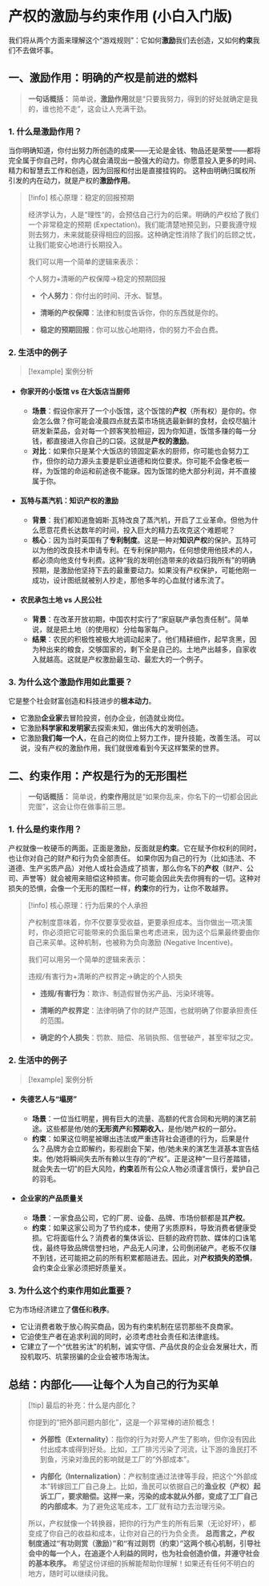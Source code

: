 # 产权的激励与约束作用 (小白入门版)
我们将从两个方面来理解这个“游戏规则”：它如何**激励**我们去创造，又如何**约束**我们不去做坏事。
## 一、激励作用：明确的产权是前进的燃料
> **一句话概括：** 简单说，**激励作用**就是“只要我努力，得到的好处就确定是我的，谁也抢不走”，这会让人充满干劲。
### 1. 什么是激励作用？
当你明确知道，你付出努力所创造的成果——无论是金钱、物品还是荣誉——都将完全属于你自己时，你内心就会涌现出一股强大的动力。你愿意投入更多的时间、精力和智慧去工作和创造，因为回报和付出是直接挂钩的。
这种由明确归属权所引发的内在动力，就是产权的**激励作用**。
> [!info] 核心原理：稳定的回报预期
> 
> 经济学认为，人是“理性”的，会预估自己行为的后果。明确的产权给了我们一个非常稳定的预期 (Expectation)。我们能清楚地预见到，只要我遵守规则去努力，未来就能获得相应的回报。这种确定性消除了我们的后顾之忧，让我们能安心地进行长期投入。
> 
> 我们可以用一个简单的逻辑来表示：
> 
> 个人努力+清晰的产权保障→稳定的预期回报
> 
> - **个人努力**：你付出的时间、汗水、智慧。
>     
> - **清晰的产权保障**：法律和制度告诉你，你的东西就是你的。
>     
> - **稳定的预期回报**：你可以放心地期待，你的努力不会白费。
>     
### 2. 生活中的例子
> [!example] 案例分析
- #### **你家开的小饭馆 vs 在大饭店当厨师**
    - **场景**：假设你家开了一个小饭馆，这个饭馆的**产权**（所有权）是你的。你会怎么做？你可能会凌晨四点就去菜市场挑选最新鲜的食材，会绞尽脑汁研发新菜品，会对每一个顾客笑脸相迎，因为你知道，饭馆多赚的每一分钱，都直接进入你自己的口袋。这就是**产权的激励**。
    - **对比**：如果你只是某个大饭店的领固定薪水的厨师，你可能也会努力工作，但你的动力源头主要是职业道德和岗位要求。你可能不会像老板一样，为饭馆的命运和前途夜不能寐。因为饭馆的绝大部分利润，并不直接属于你。
- #### **瓦特与蒸汽机：知识产权的激励**
    - **背景**：我们都知道詹姆斯·瓦特改良了蒸汽机，开启了工业革命。但他为什么愿意花费长达数年的时间，投入巨大的精力去攻克这个难题呢？
    - **核心**：因为当时英国有了**专利制度**。这是一种对**知识产权**的保护。瓦特可以为他的改良技术申请专利。在专利保护期内，任何想使用他技术的人，都必须向他支付专利费。这种“我的发明创造带来的收益归我所有”的明确预期，是激励他坚持下去的最重要动力。如果没有产权保护，可能他刚一成功，设计图纸就被别人抄走，那他多年的心血就付诸东流了。
- #### **农民承包土地 vs 人民公社**
    - **背景**：在改革开放初期，中国农村实行了“家庭联产承包责任制”。简单说，就是把土地（的使用权）分给每家每户。
    - **结果**：农民的积极性被极大地调动起来了。他们精耕细作，起早贪黑，因为种出来的粮食，交够国家的，剩下全是自己的。土地产出越多，自家收入就越高。这就是产权激励最生动、最宏大的一个例子。
### 3. 为什么这个激励作用如此重要？
它是整个社会财富创造和科技进步的**根本动力**。
- 它激励**企业家**去冒险投资，创办企业，创造就业岗位。
- 它激励**科学家和发明家**去探索未知，做出伟大的发明创造。
- 它激励**我们每一个人**，在自己的岗位上努力工作，提升技能，改善生活。
可以说，没有产权的激励作用，我们就很难看到今天这样繁荣的世界。
## 二、约束作用：产权是行为的无形围栏
> **一句话概括：** 简单说，**约束作用**就是“如果你乱来，你名下的一切都会因此完蛋”，这会让你在做事前三思。
### 1. 什么是约束作用？
产权就像一枚硬币的两面。正面是激励，反面就是**约束**。它在赋予你权利的同时，也让你对自己的财产和行为负全部责任。
如果你因为自己的行为（比如违法、不道德、生产劣质产品）对他人或社会造成了损害，那么你名下的**产权**（财产、公司、声誉等）就会被用来赔偿这种损害。你可能会因此失去你拥有的一切。这种对损失的恐惧，会像一个无形的围栏一样，**约束**你的行为，让你不敢越界。
> [!info] 核心原理：行为后果的个人承担
> 
> 产权制度意味着，你不仅要享受收益，更要承担成本。当你做出一项决策时，你必须把它可能带来的负面后果也考虑进来，因为这个后果最终要由你自己来买单。这种机制，也被称为负向激励 (Negative Incentive)。
> 
> 我们可以用另一个简单的逻辑来表示：
> 
> 违规/有害行为+清晰的产权界定→确定的个人损失
> 
> - **违规/有害行为**：欺诈、制造假冒伪劣产品、污染环境等。
>     
> - **清晰的产权界定**：法律明确了你的财产范围，也就明确了你要承担责任的范围。
>     
> - **确定的个人损失**：罚款、赔偿、吊销执照、信誉破产，甚至牢狱之灾。
>     
### 2. 生活中的例子
> [!example] 案例分析
- #### **失德艺人与“塌房”**
    - **场景**：一位当红明星，拥有巨大的流量、高额的代言合同和光明的演艺前途。这些都是他/她的**无形资产**和**预期收入**，是他/她产权的一部分。
    - **约束**：如果这位明星被曝出违法或严重违背社会道德的行为，后果是什么？品牌方会立即解约，影视剧会下架，他/她未来的演艺生涯基本宣告结束。他/她将瞬间失去所有赖以生存的“产权”。正是这种“一旦行差踏错，就会失去一切”的巨大风险，**约束**着所有公众人物必须谨言慎行，爱护自己的羽毛。
- #### **企业家的产品质量关**
    - **场景**：一家食品公司，它的厂房、设备、品牌、市场份额都是其**产权**。
    - **约束**：如果这家公司为了节约成本，使用了劣质原料，导致消费者健康受损。它将面临什么？消费者的集体诉讼、巨额的政府罚款、媒体的口诛笔伐，最终导致品牌信誉扫地，产品无人问津，公司倒闭破产。老板不仅赚不到钱，还可能把之前的所有积累都赔进去。因此，对**产权损失的恐惧**，会约束企业家必须把好质量关。
### 3. 为什么这个约束作用如此重要？
它为市场经济建立了**信任**和**秩序**。
- 它让消费者敢于放心购买商品，因为有约束机制在惩罚那些不良商家。
- 它迫使生产者在追求利润的同时，必须考虑社会责任和法律底线。
- 它建立了一个“优胜劣汰”的机制，诚实守信、产品优良的企业会发展壮大，而投机取巧、坑蒙拐骗的企业会被市场淘汰。
## 总结：内部化——让每个人为自己的行为买单
> [!tip] 最后的补充：什么是内部化？
> 
> 你提到的“把外部问题内部化”，这是一个非常棒的进阶概念！
> 
> - **外部性（Externality）**：指你的行为对旁人产生了影响，但你没有因此付出成本或得到好处。比如，工厂排污污染了河流，让下游的渔民打不到鱼，污染对渔民的影响就是工厂的“外部成本”。
>     
> - **内部化（Internalization）**：产权制度通过法律等手段，把这个“外部成本”转嫁回工厂自己身上。比如，渔民可以依据自己的**渔业权（产权）**起诉工厂，要求赔偿。这样一来，污染的成本就从外部，变成了工厂自己的**内部成本**。为了避免这笔成本，工厂就有动力去治理污染。
>     
> 
> 所以，产权就像一个转换器，把你的行为产生的所有后果（无论好坏），都变成了你自己的收益和成本，让你对自己的行为负全责。
**总而言之，产权制度通过“有功则赏（激励）”和“有过则罚（约束）”这两个核心机制，引导社会中的每一个人，在追逐个人利益的同时，也为社会创造价值，并遵守社会的基本秩序。**
希望这份详细的拆解能帮助你理解！如果还有任何不明白的地方，随时可以继续问我。